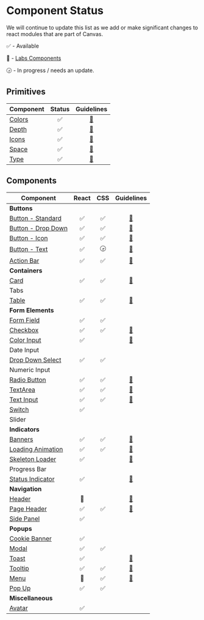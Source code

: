 # Component Status

We will continue to update this list as we add or make significant changes to react modules that are
part of Canvas.

:white_check_mark: - Available

:microscope: - [Labs Components](modules/_labs)

:clock330: - In progress / needs an update.

## Primitives

| Component              |       Status       |                            Guidelines                             |
| ---------------------- | :----------------: | :---------------------------------------------------------------: |
| [Colors](modules/core) | :white_check_mark: | [:blue_book:](https://design.workday.com/guidelines/visual/color) |
| [Depth](modules/core)  | :white_check_mark: | [:blue_book:](https://design.workday.com/guidelines/visual/depth) |
| [Icons](modules/icon)  | :white_check_mark: | [:blue_book:](https://design.workday.com/guidelines/visual/icons) |
| [Space](modules/core)  | :white_check_mark: | [:blue_book:](https://design.workday.com/guidelines/visual/space) |
| [Type](modules/core)   | :white_check_mark: | [:blue_book:](https://design.workday.com/guidelines/visual/type)  |

## Components

| Component                                      |       React        |        CSS         |                                    Guidelines                                     |
| ---------------------------------------------- | :----------------: | :----------------: | :-------------------------------------------------------------------------------: |
| **Buttons**                                    ||||
| [Button - Standard](modules/button)            | :white_check_mark: | :white_check_mark: |       [:blue_book:](https://design.workday.com/components/buttons/buttons)        |
| [Button - Drop Down](modules/button)           | :white_check_mark: | :white_check_mark: |       [:blue_book:](https://design.workday.com/components/buttons/buttons)        |
| [Button - Icon](modules/button)                | :white_check_mark: | :white_check_mark: |     [:blue_book:](https://design.workday.com/components/buttons/icon-buttons)     |
| [Button - Text](modules/button)                | :white_check_mark: |     :clock330:     |     [:blue_book:](https://design.workday.com/components/buttons/text-buttons)     |
| [Action Bar](modules/action-bar)               | :white_check_mark: | :white_check_mark: |      [:blue_book:](https://design.workday.com/components/buttons/action-bar)      |  
| **Containers**                                 ||||
| [Card](modules/card)                           | :white_check_mark: | :white_check_mark: |       [:blue_book:](https://design.workday.com/components/containers/cards)       |
| Tabs                                           |                    |                    |                                                                                   |
| [Table](modules/table)                         | :white_check_mark: | :white_check_mark: |      [:blue_book:](https://design.workday.com/components/containers/tables)       |
| **Form Elements**                              ||||
| [Form Field](modules/form-field)               | :white_check_mark: | :white_check_mark: ||
| [Checkbox](modules/checkbox)                   | :white_check_mark: | :white_check_mark: |   [:blue_book:](https://design.workday.com/components/form-elements/checkboxes)   |
| [Color Input]([modules/color-picker)           | :white_check_mark: |                    |  [:blue_book:](https://design.workday.com/components/form-elements/color-input)   |
| Date Input                                     |                    |                    ||
| [Drop Down Select](modules/select)             | :white_check_mark: | :white_check_mark: |                                                                                   |
| Numeric Input                                  |                    |                    ||
| [Radio Button](modules/radio)                  | :white_check_mark: | :white_check_mark: | [:blue_book:](https://design.workday.com/components/form-elements/radio-buttons)  |
| [TextArea](modules/text-area)                  | :white_check_mark: | :white_check_mark: |   [:blue_book:](https://design.workday.com/components/form-elements/text-area)    |
| [Text Input](modules/text-input)               | :white_check_mark: | :white_check_mark: |   [:blue_book:](https://design.workday.com/components/form-elements/text-input)   |
| [Switch](modules/switch)                       | :white_check_mark: |||
| Slider                                         |                    |                    ||
| **Indicators**                                 ||||
| [Banners](modules/banner)                      | :white_check_mark: | :white_check_mark: |      [:blue_book:](https://design.workday.com/components/indicators/banners)      |
| [Loading Animation](modules/loading-animation) | :white_check_mark: | :white_check_mark: | [:blue_book:](https://design.workday.com/components/indicators/loading-animation) |
| [Skeleton Loader](modules/skeleton)            | :white_check_mark: |                    |  [:blue_book:](https://design.workday.com/components/indicators/skeleton-loader)  |
| Progress Bar                                   |                    |                    ||
| [Status Indicator](modules/status-indicator)   | :white_check_mark: |                    | [:blue_book:](https://design.workday.com/components/indicators/status-indicators) |
| **Navigation**                                 ||||
| [Header](modules/_labs/header)                 |    :microscope:    |                    |      [:blue_book:](https://design.workday.com/components/navigation/headers)      |
| [Page Header](modules/page-header)             | :white_check_mark: | :white_check_mark: |    [:blue_book:](https://design.workday.com/components/navigation/page-header)    |
| [Side Panel](modules/side-panel)               | :white_check_mark: |||
| **Popups**                                     ||||
| [Cookie Banner](modules/cookie-banner)         | :white_check_mark: |                    ||
| [Modal](modules/modal)                         | :white_check_mark: | :white_check_mark: ||
| [Toast](modules/toast)                         | :white_check_mark: |                    |        [:blue_book:](https://design.workday.com/components/popups/toasts)         |
| [Tooltip](modules/tooltip)                     | :white_check_mark: | :white_check_mark: |       [:blue_book:](https://design.workday.com/components/popups/tooltips)        |
| [Menu](modules/_labs/menu)                     |    :microscope:    | :white_check_mark: |         [:blue_book:](https://design.workday.com/components/popups/menus)         |  
| [Pop Up](modules/popup)                        | :white_check_mark: | :white_check_mark: ||
| **Miscellaneous**                              ||||
| [Avatar](modules/avatar)                       | :white_check_mark: |                    |                                                                                   |
